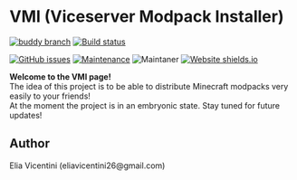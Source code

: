 
  <h1>VMI (Viceserver Modpack Installer)</h1>
  
[![buddy branch](https://app.buddy.works/ilvice26/vmi/repository/branch/main/badge.svg?token=87a8765aecac8bc375f9d68eacc1667b86e9397a0051db6db074f071cc08d3f2 "buddy branch")](https://app.buddy.works/ilvice26/vmi/repository/branch/main)
[![Build status](https://ci.appveyor.com/api/projects/status/efo0n325mftbh623?svg=true)](https://ci.appveyor.com/project/IlVice26/vmi)
  
  [![GitHub issues](https://img.shields.io/github/issues/IlVice26/VMI.svg)](https://GitHub.com/IlVice26/VMI/issues/)
  [![Maintenance](https://img.shields.io/badge/maintained%3F-yes-green.svg)](https://github.com/IlVice26/VMI/graphs/commit-activity)
  ![Maintaner](https://img.shields.io/badge/maintainer-IlVice26-blue)
  [![Website shields.io](https://img.shields.io/website-up-down-green-red/http/viceserver.vpsgh.it.svg)](http://viceserver.vpsgh.it)

  
  <p>
    <b>Welcome to the VMI page!</b> <br>
    The idea of this project is to be able to distribute Minecraft modpacks very easily to your friends! <br>
    At the moment the project is in an embryonic state. Stay tuned for future updates!
  </p>
  <h2>Author</h2>
  <p>Elia Vicentini (eliavicentini26@gmail.com)</p>

